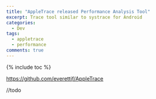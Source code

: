```yaml
---
title: "AppleTrace released Performance Analysis Tool"
excerpt: Trace tool similar to systrace for Android
categories:
  - Dev
tags:
  - appletrace
  - performance
comments: true
---
```


{% include toc %}

https://github.com/everettjf/AppleTrace

//todo

